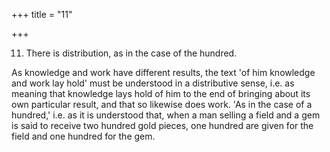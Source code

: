+++
title = "11"

+++


11. There is distribution, as in the case of the hundred.

As knowledge and work have different results, the text 'of him knowledge and work lay hold' must be understood in a distributive sense, i.e. as meaning that knowledge lays hold of him to the end of bringing about its own particular result, and that so likewise does work. 'As in the case of a hundred,' i.e. as it is understood that, when a man selling a field and a gem is said to receive two hundred gold pieces, one hundred are given for the field and one hundred for the gem.

